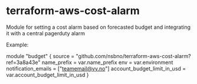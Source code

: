# terraform-aws-cost-alarm

Module for setting a cost alarm based on forecasted budget and integrating it with a central pagerduty alarm

Example:

module "budget" {
  source = "github.com/nsbno/terraform-aws-cost-alarm?ref=3a8a43e"
  name_prefix = var.name_prefix
  env         = var.environment
  notification_emails = ["teamemail@vy.no"]
  account_budget_limit_in_usd = var.account_budget_limit_in_usd
}
